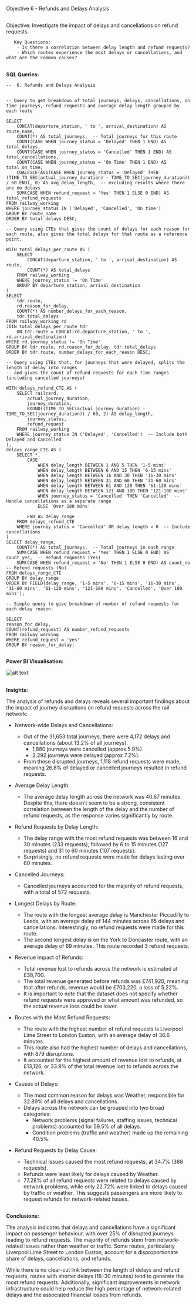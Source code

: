 Objective 6 - Refunds and Delays Analysis
##
Objective: Investigate the impact of delays and cancellations on refund requests.

       Key Questions:
        - Is there a correlation between delay length and refund requests?
        - Which routes experience the most delays or cancellations, and what are the common causes?

##
**SQL Queries:** 


```
--  6. Refunds and Delays Analysis


-- Query to get breakdown of total journeys, delays, cancellations, on time journeys, refund requests and average delay length grouped by each route

SELECT
	CONCAT(departure_station, ' to ', arrival_destination) AS route_name,
	COUNT(*) AS total_journeys,  -- Total journeys for this route
	COUNT(CASE WHEN journey_status = 'Delayed' THEN 1 END) AS total_delays,
	COUNT(CASE WHEN journey_status = 'Cancelled' THEN 1 END) AS total_cancellations,
	COUNT(CASE WHEN journey_status = 'On Time' THEN 1 END) AS total_on_time,
	COALESCE(AVG(CASE WHEN journey_status = 'Delayed' THEN (TIME_TO_SEC(actual_journey_duration) - TIME_TO_SEC(journey_duration)) / 60 END), 0) AS avg_delay_length,  -- excluding results where there are no delays
	SUM(CASE WHEN refund_request = 'Yes' THEN 1 ELSE 0 END) AS total_refund_requests
FROM railway_working
WHERE journey_status IN ('Delayed', 'Cancelled', 'On time')
GROUP BY route_name
ORDER BY total_delays DESC;
```

```
-- Query using CTEs that gives the count of delays for each reason for each route, also gives the total delays for that route as a reference point.

WITH total_delays_per_route AS (
	SELECT
    	CONCAT(departure_station, ' to ', arrival_destination) AS route,
    	COUNT(*) AS total_delays
	FROM railway_working
	WHERE journey_status != 'On Time'
	GROUP BY departure_station, arrival_destination
)
SELECT
	tdr.route,
	rd.reason_for_delay,
	COUNT(*) AS number_delays_for_each_reason,
	tdr.total_delays
FROM railway_working rd
JOIN total_delays_per_route tdr
	ON tdr.route = CONCAT(rd.departure_station, ' to ', rd.arrival_destination)
WHERE rd.journey_status != 'On Time'
GROUP BY tdr.route, rd.reason_for_delay, tdr.total_delays
ORDER BY tdr.route, number_delays_for_each_reason DESC;
```

```
-- Query using CTEs that, for journeys that were delayed, splits the length of delay into ranges
-- and gives the count of refund requests for each time ranges (including cancelled journeys)

WITH delays_refund_CTE AS (
	SELECT railcard,
    	actual_journey_duration,
    	journey_duration,
    	ROUND((TIME_TO_SEC(actual_journey_duration) - TIME_TO_SEC(journey_duration)) / 60, 2) AS delay_length,
    	journey_status,
    	refund_request
	FROM railway_working
	WHERE journey_status IN ('Delayed', 'Cancelled')  -- Include both Delayed and Cancelled
),
delays_range_CTE AS (
	SELECT *,
    	CASE
        	WHEN delay_length BETWEEN 1 AND 5 THEN '1-5 mins'
        	WHEN delay_length BETWEEN 6 AND 15 THEN '6-15 mins'
        	WHEN delay_length BETWEEN 16 AND 30 THEN '16-30 mins'
        	WHEN delay_length BETWEEN 31 AND 60 THEN '31-60 mins'
        	WHEN delay_length BETWEEN 61 AND 120 THEN '61-120 mins'
        	WHEN delay_length BETWEEN 121 AND 180 THEN '121-180 mins'
        	WHEN journey_status = 'Cancelled' THEN 'Cancelled'  -- Handle cancellations as a separate range
        	ELSE 'Over 180 mins'
       	 
    	END AS delay_range
	FROM delays_refund_CTE
	WHERE journey_status = 'Cancelled' OR delay_length > 0  -- Include cancellations
)
SELECT delay_range,
	COUNT(*) AS total_journeys,  -- Total journeys in each range
	SUM(CASE WHEN refund_request = 'Yes' THEN 1 ELSE 0 END) AS count_yes,  -- Refund requests (Yes)
	SUM(CASE WHEN refund_request = 'No' THEN 1 ELSE 0 END) AS count_no  -- Refund requests (No)
FROM delays_range_CTE
GROUP BY delay_range
ORDER BY FIELD(delay_range, '1-5 mins', '6-15 mins', '16-30 mins', '31-60 mins', '61-120 mins', '121-180 mins', 'Cancelled', 'Over 180 mins');
```


```
-- Simple query to give breakdown of number of refund requests for each delay reason.

SELECT
reason_for_delay,
COUNT(refund_request) AS number_refund_requests
FROM railway_working
WHERE refund_request = 'yes'
GROUP BY reason_for_delay;
```


##
**Power BI Visualisation:**

![alt text](https://github.com/tomredfern24/UK-Rail-Ticket-Sales-Analysis-SQL-PowerBI/blob/main/Visualisations/6.%20Refund%20and%20Delay%20Analysis.png)
##

**Insights:**

The analysis of refunds and delays reveals several important findings about the impact of journey disruptions on refund requests across the rail network:

- Network-wide Delays and Cancellations:

	- Out of the 31,653 total journeys, there were 4,172 delays and cancellations (about 13.2% of all journeys).
		- 1,880 journeys were cancelled (approx 5.9%).
		- 2,292 journeys were delayed (approx 7.2%).
	- From these disrupted journeys, 1,118 refund requests were made, meaning 26.8% of delayed or cancelled journeys resulted in refund requests.

- Average Delay Length:

	- The average delay length across the network was 40.67 minutes. Despite this, there doesn’t seem to be a strong, consistent correlation between the length of the delay and the number of refund requests, as the response varies significantly by route.

- Refund Requests by Delay Length:
  
	- The delay range with the most refund requests was between 16 and 30 minutes (233 requests), followed by 6 to 15 minutes (127 requests) and 31 to 60 minutes (107 requests).
	- Surprisingly, no refund requests were made for delays lasting over 60 minutes.

- Cancelled Journeys:
  
	- Cancelled journeys accounted for the majority of refund requests, with a total of 572 requests.

- Longest Delays by Route:
  
	- The route with the longest average delay is Manchester Piccadilly to Leeds, with an average delay of 144 minutes across 65 delays and cancellations. Interestingly, no refund requests were made for this route.
	- The second longest delay is on the York to Doncaster route, with an average delay of 69 minutes. This route recorded 3 refund requests.

- Revenue Impact of Refunds:

	- Total revenue lost to refunds across the network is estimated at £38,700.
 	- The total revenue generated before refunds was £741,920, meaning that after refunds, revenue would be £703,220, a loss of 5.22%.
	- It is important to note that the dataset does not specify whether refund requests were approved or what amount was refunded, so the actual revenue loss could be lower.

- Routes with the Most Refund Requests:
  
	- The route with the highest number of refund requests is Liverpool Lime Street to London Euston, with an average delay of 36.6 minutes.
 	- This route also had the highest number of delays and cancellations, with 879 disruptions.
	- It accounted for the highest amount of revenue lost to refunds, at £13,126, or 33.9% of the total revenue lost to refunds across the network.

- Causes of Delays:
  
	- The most common reason for delays was Weather, responsible for 32.89% of all delays and cancellations.
	- Delays across the network can be grouped into two broad categories:
		- Network problems (signal failures, staffing issues, technical problems) accounted for 59.5% of all delays.
		- Condition problems (traffic and weather) made up the remaining 40.5%.

- Refund Requests by Delay Cause:

	- Technical Issues caused the most refund requests, at 34.7% (388 requests).
	- Refunds were least likely for delays caused by Weather.
	- 77.28% of all refund requests were related to delays caused by network problems, while only 22.72% were linked to delays caused by traffic or weather. This suggests passengers are more likely to request refunds for network-related issues.


##
**Conclusions:**

The analysis indicates that delays and cancellations have a significant impact on passenger behaviour, with over 25% of disrupted journeys leading to refund requests. The majority of refunds stem from network-related issues rather than weather or traffic. Some routes, particularly Liverpool Lime Street to London Euston, account for a disproportionate share of delays, cancellations, and refunds.

While there is no clear-cut link between the length of delays and refund requests, routes with shorter delays (16–30 minutes) tend to generate the most refund requests. Additionally, significant improvements in network infrastructure could help reduce the high percentage of network-related delays and the associated financial losses from refunds.
